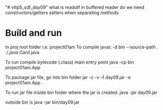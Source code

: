 "# vttp5_sdf_day09" 
what is readutf in buffered reader
do we need constructors/getters setters when separating methods

# Build and run 

in proj root folder i.e. project01am
To compile
javac -d bin --source-path . ./*.java Card*.java

To run compile bytecode (.class) main entry point
java -cp bin project01am.App

To package jar file, go into bin folder
jar -c -v -f day09.jar -e project01am.App .

To run jar file inside bin folder where the jar is created.
java -jar day09.jar 

outside bin is
java -jar bin/day09.jar
